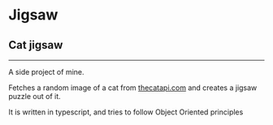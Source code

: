# Jigsaw

## Cat jigsaw

---

A side project of mine.

Fetches a random image of a cat from [thecatapi.com](thecatapi.com) and creates a jigsaw puzzle out of it.

It is written in typescript, and tries to follow Object Oriented principles
